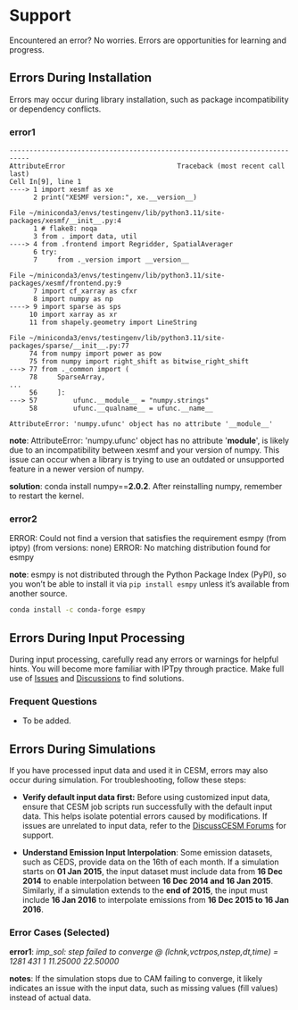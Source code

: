 # Support

Encountered an error? No worries. Errors are opportunities for learning and progress. 

## Errors During Installation

Errors may occur during library installation, such as package incompatibility or dependency conflicts. 

### error1

```
---------------------------------------------------------------------------
AttributeError                            Traceback (most recent call last)
Cell In[9], line 1
----> 1 import xesmf as xe
      2 print("XESMF version:", xe.__version__)

File ~/miniconda3/envs/testingenv/lib/python3.11/site-packages/xesmf/__init__.py:4
      1 # flake8: noqa
      3 from . import data, util
----> 4 from .frontend import Regridder, SpatialAverager
      6 try:
      7     from ._version import __version__

File ~/miniconda3/envs/testingenv/lib/python3.11/site-packages/xesmf/frontend.py:9
      7 import cf_xarray as cfxr
      8 import numpy as np
----> 9 import sparse as sps
     10 import xarray as xr
     11 from shapely.geometry import LineString

File ~/miniconda3/envs/testingenv/lib/python3.11/site-packages/sparse/__init__.py:77
     74 from numpy import power as pow
     75 from numpy import right_shift as bitwise_right_shift
---> 77 from ._common import (
     78     SparseArray,
...
     56     ]:
---> 57         ufunc.__module__ = "numpy.strings"
     58         ufunc.__qualname__ = ufunc.__name__

AttributeError: 'numpy.ufunc' object has no attribute '__module__'
```

**note**: AttributeError: 'numpy.ufunc' object has no attribute '__module__', is likely due to an incompatibility between xesmf and your version of numpy. This issue can occur when a library is trying to use an outdated or unsupported feature in a newer version of numpy.

**solution**: conda install numpy==**2.0.2**. After reinstalling numpy, remember to restart the kernel. 

### error2

ERROR: Could not find a version that satisfies the requirement esmpy (from iptpy) (from versions: none)
ERROR: No matching distribution found for esmpy

**note**: esmpy is not distributed through the Python Package Index (PyPI), so you won’t be able to install it via `pip install esmpy` unless it’s available from another source.

```bash
conda install -c conda-forge esmpy
```



## Errors During Input Processing

During input processing, carefully read any errors or warnings for helpful hints. You will become more familiar with IPTpy through practice. Make full use of [Issues](https://github.com/envdes/IPTpy/issues) and [Discussions](https://github.com/envdes/IPTpy/discussions) to find solutions. 

### Frequent Questions

- To be added. 

## Errors During Simulations

If you have processed input data and used it in CESM, errors may also occur during simulation. For troubleshooting, follow these steps:

- **Verify default input data first:** Before using customized input data, ensure that CESM job scripts run successfully with the default input data. This helps isolate potential errors caused by modifications. If issues are unrelated to input data, refer to the [DiscussCESM Forums](https://bb.cgd.ucar.edu/cesm/) for support.

- **Understand Emission Input Interpolation**: Some emission datasets, such as CEDS, provide data on the 16th of each month. If a simulation starts on **01 Jan 2015**, the input dataset must include data from **16 Dec 2014** to enable interpolation between **16 Dec 2014 and 16 Jan 2015**. Similarly, if a simulation extends to the **end of 2015**, the input must include **16 Jan 2016** to interpolate emissions from **16 Dec 2015 to 16 Jan 2016**.

### Error Cases (Selected)

**error1**: *imp_sol: step failed to converge @ (lchnk,vctrpos,nstep,dt,time) =     1281     431       1   11.25000       22.50000* 

**notes**: If the simulation stops due to CAM failing to converge, it likely indicates an issue with the input data, such as missing values (fill values) instead of actual data.
